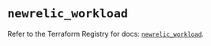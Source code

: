 # `newrelic_workload`

Refer to the Terraform Registry for docs: [`newrelic_workload`](https://registry.terraform.io/providers/newrelic/newrelic/3.44.0/docs/resources/workload).
